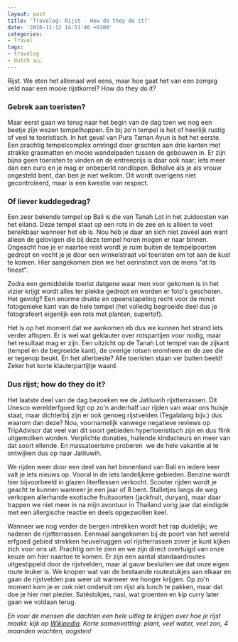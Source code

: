 ```yaml
---
layout: post
title: 'Travelog: Rijst - How do they do it?'
date: '2016-11-12 14:51:46 +0100'
categories:
- Travel
tags:
- travelog
- dutch 🇳🇱
---
```


Rijst. We eten het allemaal wel eens, maar hoe gaat het van een zompig veld naar een mooie rijstkorrel? How do they do it?

### Gebrek aan toeristen?

Maar eerst gaan we terug naar het begin van de dag toen we nog een beetje zijn wezen tempelhoppen. En bij zo'n tempel is het of heerlijk rustig of veel te toeristisch. In het geval van Pura Taman Ayun is het het eerste. Een prachtig tempelcomplex omringd door grachten aan drie kanten met strakke grasmatten en mooie wandelpaden tussen de gebouwen in. Er zijn bijna geen toeristen te vinden en de entreeprijs is daar ook naar; iets meer dan een euro en je mag er onbeperkt rondlopen. Behalve als je als vrouw ongesteld bent, dan ben je niet welkom. Dit wordt overigens niet gecontroleerd, maar is een kwestie van respect.

### Of liever kuddegedrag?

Een zeer bekende tempel op Bali is die van Tanah Lot in het zuidoosten van het eiland. Deze tempel staat op een rots in de zee en is alleen te voet bereikbaar wanneer het eb is. Nou heb je daar an sich niet zoveel aan want alleen de gelovigen die bij deze tempel horen mogen er naar binnen. Ongeacht hoe je er naartoe reist wordt je ruim buiten de tempelpoorten gedropt en vecht je je door een winkelstraat vol toeristen om tot aan de kust te komen. Hier aangekomen zien we het oerinstinct van de mens "at its finest". 

Zodra een gemiddelde toerist datgene waar men voor gekomen is in het vizier krijgt wordt alles ter plekke gedropt en worden er foto's geschoten. Het gevolg? Een enorme drukte en opeenstapeling recht voor de minst fotogenieke kant van de hele tempel (het volledig begroeide deel dus je fotografeert eigenlijk een rots met planten, supertof).

Het is op het moment dat we aankomen eb dus we kunnen het strand iets verder aflopen. Er is wel wat geklauter over rotspartijen voor nodig, maar het resultaat mag er zijn. Een uitzicht op de Tanah Lot tempel van de zijkant (tempel én de begroeide kant), de overige rotsen eromheen en de zee die er tegenop beukt. En het allerbeste? Alle toeristen staan ver buiten beeld! Zeker het korte klauterpartijtje waard.

### Dus rijst; how do they do it?

Het laatste deel van de dag bezoeken we de Jatiluwih rijstterrassen. Dit Unesco werelderfgoed ligt op zo'n anderhalf uur rijden van waar ons huisje staat, maar dichterbij zijn er ook genoeg rijstvelden (Tegalalang bijv.) dus waarom dan deze? Nou, voornamelijk vanwege negatieve reviews op TripAdvisor dat veel van dit soort gebieden hypertoeristisch zijn en dus flink uitgemolken worden. Verplichte donaties, huilende kindacteurs en meer van dat soort ellende. En massatoerisme proberen  we de hele vakantie al te ontwijken dus op naar Jatiluwih.

We rijden weer door een deel van het binnenland van Bali en iedere keer valt je iets nieuws op. Vooral in de iets landelijkere gebieden. Benzine wordt hier bijvoorbeeld in glazen literflessen verkocht. Scooter rijden wordt je geacht te kunnen wanneer je een jaar of 8 bent. Stalletjes langs de weg verkopen allerhande exotische fruitsoorten (jackfruit, duryan), maar daar trappen we niet meer in na mijn avontuur in Thailand vorig jaar dat eindigde met een allergische reactie en deels opgezwollen keel.

Wanneer we nog verder de bergen intrekken wordt het rap duidelijk; we naderen de rijstterrassen. Eenmaal aangekomen bij de poort van het wereld erfgoed gebied strekken heuvelruggen vol rijstterrassen zover je kunt kijken zich voor ons uit. Prachtig om te zien en we zijn direct overtuigd van onze keuze om hier naartoe te komen. Er zijn een aantal standaardroutes uitgestippeld door de rijstvelden, maar al gauw besluiten we dat onze eigen route leuker is. We knopen wat van de bestaande routestukjes aan elkaar en gaan de rijstvelden pas weer uit wanneer we honger krijgen. Op zo'n moment kom je er ook niet onderuit om rijst als lunch te pakken, maar dat doe je hier met plezier. Satéstokjes, nasi, wat groenten en kip curry later gaan we voldaan terug.

*En voor de mensen die dachten een hele uitleg te krijgen over hoe je rijst maakt: kijk op [Wikipedia](https://nl.wikipedia.org/wiki/Rijst). Korte samenvatting: plant, veel water, veel zon, 4 maanden wachten, oogsten!*
